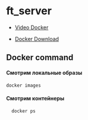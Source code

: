 # ft_server

* [Video Docker](https://www.youtube.com/watch?v=QF4ZF857m44)

* [Docker Download](https://www.docker.com/products/docker-desktop)

## Docker command

#### Смотрим локальные образы
  
    docker images 
#### Смотрим контейнеры 
      
      docker ps 
